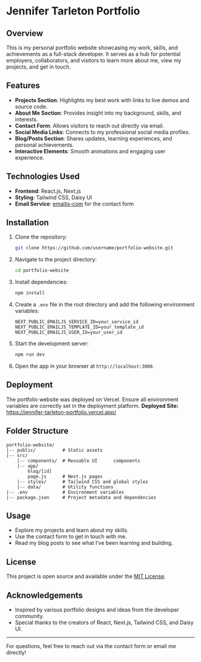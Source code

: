# Jennifer Tarleton Portfolio

## Overview
This is my personal portfolio website showcasing my work, skills, and achievements as a full-stack developer. It serves as a hub for potential employers, collaborators, and visitors to learn more about me, view my projects, and get in touch.

## Features
- **Projects Section**: Highlights my best work with links to live demos and source code.
- **About Me Section**: Provides insight into my background, skills, and interests.
- **Contact Form**: Allows visitors to reach out directly via email.
- **Social Media Links**: Connects to my professional social media profiles.
- **Blog/Posts Section**: Shares updates, learning experiences, and personal achievements.
- **Interactive Elements**: Smooth animations and engaging user experience.

## Technologies Used
- **Frontend**: React.js, Next.js
- **Styling**: Tailwind CSS, Daisy UI
- **Email Service**: [emailjs-com](https://www.emailjs.com) for the contact form

## Installation
1. Clone the repository:
   ```bash
   git clone https://github.com/username/portfolio-website.git
   ```

2. Navigate to the project directory:
   ```bash
   cd portfolio-website
   ```

3. Install dependencies:
   ```bash
   npm install
   ```

4. Create a `.env` file in the root directory and add the following environment variables:
   ```env
   NEXT_PUBLIC_EMAILJS_SERVICE_ID=your_service_id
   NEXT_PUBLIC_EMAILJS_TEMPLATE_ID=your_template_id
   NEXT_PUBLIC_EMAILJS_USER_ID=your_user_id
   ```

5. Start the development server:
   ```bash
   npm run dev
   ```

6. Open the app in your browser at `http://localhost:3000`.

## Deployment
The portfolio website was deployed on Vercel. Ensure all environment variables are correctly set in the deployment platform.
**Deployed Site:** <https://jennifer-tarleton-portfolio.vercel.app/>

## Folder Structure
```
portfolio-website/
|-- public/          # Static assets
|-- src/
    |-- components/  # Reusable UI      components
    |-- app/ 
        blog/[id] 
        page.js      # Next.js pages
    |-- styles/      # Tailwind CSS and global styles
    |-- data/        # Utility functions
|-- .env             # Environment variables
|-- package.json     # Project metadata and dependencies
```

## Usage
- Explore my projects and learn about my skills.
- Use the contact form to get in touch with me.
- Read my blog posts to see what I’ve been learning and building.

## License
This project is open source and available under the [MIT License](LICENSE).

## Acknowledgements
- Inspired by various portfolio designs and ideas from the developer community.
- Special thanks to the creators of React, Next.js, Tailwind CSS, and Daisy UI.

---

For questions, feel free to reach out via the contact form or email me directly!

